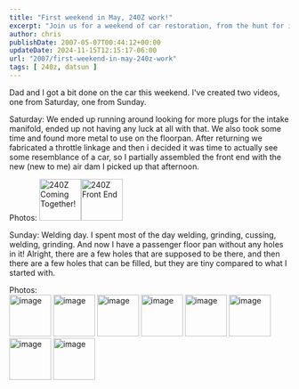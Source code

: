 ```yaml
---
title: "First weekend in May, 240Z work!"
excerpt: "Join us for a weekend of car restoration, from the hunt for intake manifold plugs to welding a new floor pan. Photos included."
author: chris
publishDate: 2007-05-07T00:44:12+00:00
updateDate: 2024-11-15T12:15:17-06:00
url: "2007/first-weekend-in-may-240z-work"
tags: [ 240z, datsun ]
---
```


Dad and I got a bit done on the car this weekend. I've created two videos, one from Saturday, one from Sunday.

Saturday: We ended up running around looking for more plugs for the intake manifold, ended up not having any luck at all with that. We also took some time and found more metal to use on the floorpan. After returning we fabricated a throttle linkage and then i decided it was time to actually see some resemblance of a car, so I partially assembled the front end with the new (new to me) air dam I picked up that afternoon.

Photos: <a style="text-decoration: none"  href="https://www.flickr.com/photos/chammond/486059431/in/pool-341731@N21"><img height="75" alt="240Z Coming Together!" border="0" src="https://farm1.static.flickr.com/229/486059431_ae3b590d3a_m.jpg" /></a><a style="text-decoration: none"  href="https://www.flickr.com/photos/chammond/486058899/in/pool-341731@N21"><img height="75" alt="240Z Front End" border="0" src="https://farm1.static.flickr.com/219/486058899_38c463767d_m.jpg" /> </a>

Sunday: Welding day. I spent most of the day welding, grinding, cussing, welding, grinding. And now I have a passenger floor pan without any holes in it! Alright, there are a few holes that are supposed to be there, and then there are a few holes that can be filled, but they are tiny compared to what I started with.


Photos: <br />  <a style="text-decoration: none"  href="https://www.flickr.com/photos/chammond/487409589/in/pool-341731@N21"><img height="75" alt="image" border="0" src="https://farm1.static.flickr.com/201/487409589_10bfa56f62_m.jpg" /> </a><a style="text-decoration: none"  href="https://www.flickr.com/photos/chammond/487408969/in/pool-341731@N21"><img height="75" alt="image" border="0" src="https://farm1.static.flickr.com/227/487408969_25592228dc_m.jpg" /> </a><a style="text-decoration: none"  href="https://www.flickr.com/photos/chammond/487408169/in/pool-341731@N21"><img height="75" alt="image" border="0" src="https://farm1.static.flickr.com/218/487408169_d3d6b6e962_m.jpg" /> </a><a style="text-decoration: none"  href="https://www.flickr.com/photos/chammond/487407173/in/pool-341731@N21"><img height="75" alt="image" border="0" src="https://farm1.static.flickr.com/201/487407173_1945d8e56a_m.jpg" /> </a><a style="text-decoration: none"  href="https://www.flickr.com/photos/chammond/487405875/in/pool-341731@N21"><img height="75" alt="image" border="0" src="https://farm1.static.flickr.com/193/487405875_105d0461a5_m.jpg" /> </a><a style="text-decoration: none"  href="https://www.flickr.com/photos/chammond/487403873/in/pool-341731@N21"><img height="75" alt="image" border="0" src="https://farm1.static.flickr.com/226/487403873_e887af4a52_m.jpg" /> </a><a style="text-decoration: none"  href="https://www.flickr.com/photos/chammond/487374606/in/pool-341731@N21"><img height="75" alt="image" border="0" src="https://farm1.static.flickr.com/209/487374606_db9a6b36d3_m.jpg" /> </a><a style="text-decoration: none"  href="https://www.flickr.com/photos/chammond/487372484/in/pool-341731@N21"><img height="75" alt="image" border="0" src="https://farm1.static.flickr.com/190/487372484_fecd8e6b66_m.jpg" /></a>

